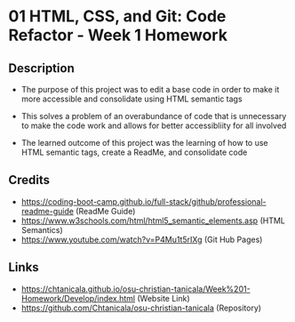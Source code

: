 # 01 HTML, CSS, and Git: Code Refactor - Week 1 Homework

## Description
- The purpose of this project was to edit a base code in order to make it more accessible and consolidate using HTML semantic tags

- This solves a problem of an overabundance of code that is unnecessary to make the code work and allows for better accessibliity for all involved

- The learned outcome of this project was the learning of how to use HTML semantic tags, create a ReadMe, and consolidate code

## Credits
- https://coding-boot-camp.github.io/full-stack/github/professional-readme-guide (ReadMe Guide)
- https://www.w3schools.com/html/html5_semantic_elements.asp (HTML Semantics)
- https://www.youtube.com/watch?v=P4Mu1t5rIXg (Git Hub Pages)

## Links
- https://chtanicala.github.io/osu-christian-tanicala/Week%201-Homework/Develop/index.html (Website Link)
- https://github.com/Chtanicala/osu-christian-tanicala (Repository)